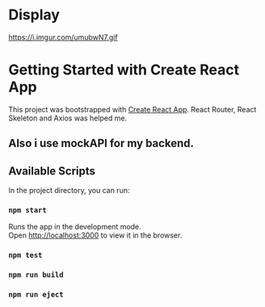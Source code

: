 # Display 
https://i.imgur.com/umubwN7.gif

# Getting Started with Create React App

This project was bootstrapped with [Create React App](https://github.com/facebook/create-react-app). 
 React Router, React Skeleton and Axios was helped me.

## Also i use mockAPI for my backend.



## Available Scripts

In the project directory, you can run:

### `npm start`

Runs the app in the development mode.\
Open [http://localhost:3000](http://localhost:3000) to view it in the browser.


### `npm test`

### `npm run build`

### `npm run eject`


#
